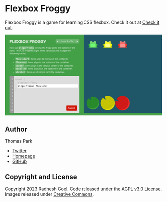 Flexbox Froggy
=======

Flexbox Froggy is a game for learning CSS flexbox. Check it out at [Check it out](https://flexbox-froggy.vercel.app/).

![FontCDN screenshot](./images/screenshot.png)

## Author

Thomas Park

* [Twitter](https://twitter.com/radhesh1)
* [Homepage](https://portfolio-radhesh1.vercel.app)
* [GitHub](https://github.com/radhesh1)

## Copyright and License

Copyright 2023 Radhesh Goel. Code released under [the AGPL v3.0 License](https://github.com/radhesh1/flexbox-froggy/LICENSE). Images released under [Creative Commons](https://creativecommons.org/licenses/by/3.0/legalcode.txt).

